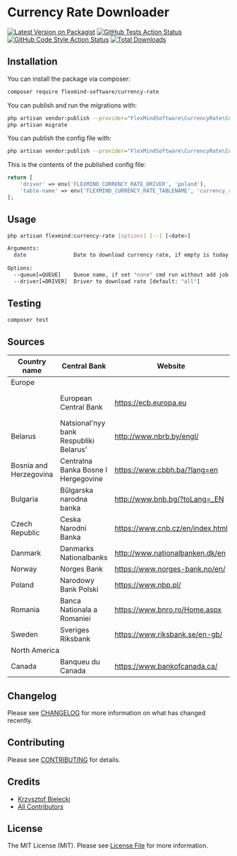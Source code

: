 # Currency Rate Downloader

[![Latest Version on Packagist](https://img.shields.io/packagist/v/flexmind-software/currency-rate.svg?style=flat-square)](https://packagist.org/packages/flexmind-software/currency-rate)
[![GitHub Tests Action Status](https://img.shields.io/github/workflow/status/flexmind-software/currency-rate/run-tests?label=tests)](https://github.com/flexmind-software/currency-rate/actions?query=workflow%3Arun-tests+branch%3Amain)
[![GitHub Code Style Action Status](https://img.shields.io/github/workflow/status/flexmind-software/currency-rate/Check%20&%20fix%20styling?label=code%20style)](https://github.com/flexmind-software/currency-rate/actions?query=workflow%3A"Check+%26+fix+styling"+branch%3Amain)
[![Total Downloads](https://img.shields.io/packagist/dt/flexmind-software/currency-rate.svg?style=flat-square)](https://packagist.org/packages/flexmind-software/currency-rate)

## Installation

You can install the package via composer:

```bash
composer require flexmind-software/currency-rate
```

You can publish and run the migrations with:

```bash
php artisan vendor:publish --provider="FlexMindSoftware\CurrencyRate\CurrencyRateProvider" --tag="currency-rate-migrations"
php artisan migrate
```

You can publish the config file with:
```bash
php artisan vendor:publish --provider="FlexMindSoftware\CurrencyRate\CurrencyRateProvider" --tag="currency-rate-config"
```

This is the contents of the published config file:

```php
return [
    'driver' => env('FLEXMIND_CURRENCY_RATE_DRIVER', 'poland'),
    'table-name' => env('FLEXMIND_CURRENCY_RATE_TABLENAME', 'currency_rates')
];
```

## Usage

```bash
php artisan flexmind:currency-rate [options] [--] [<date>]

Arguments:
  date               Date to download currency rate, if empty is today
  
Options:
  --queue[=QUEUE]    Queue name, if set "none" cmd run without add job to queue [default: "none"]
  --driver[=DRIVER]  Driver to download rate [default: "all"]
```
## Testing

```bash
composer test
```

## Sources
<table>
    <thead>
    <tr>
        <th>Country name</th>
        <th>Central Bank</th>
        <th>Website</th>
        <th>Driver name</th>
    </tr>
    </thead>
    <tbody>
                    <tr>
            <td colspan="4">Europe</td>
        </tr>
                            <tr>
            <td></td>
            <td>European Central Bank</td>
            <td><a href="https://ecb.europa.eu" target="_blank">https://ecb.europa.eu</a></td>
            <td>european-central-bank</td>
        </tr>
                            <tr>
            <td>Belarus</td>
            <td>Natsional'nyy bank Respubliki Belarus'</td>
            <td><a href="http://www.nbrb.by/engl/" target="_blank">http://www.nbrb.by/engl/</a></td>
            <td>belarus</td>
        </tr>
                            <tr>
            <td>Bosnia and Herzegovina</td>
            <td>Centralna Banka Bosne I Hergegovine</td>
            <td><a href="https://www.cbbh.ba/?lang=en" target="_blank">https://www.cbbh.ba/?lang=en</a></td>
            <td>bosnia-and-herzegovina</td>
        </tr>
                            <tr>
            <td>Bulgaria</td>
            <td>Bŭlgarska narodna banka</td>
            <td><a href="http://www.bnb.bg/?toLang=_EN" target="_blank">http://www.bnb.bg/?toLang=_EN</a></td>
            <td>bulgaria</td>
        </tr>
        <tr>
            <td>Czech Republic</td>
            <td>Ceska Narodni Banka</td>
            <td><a href="https://www.cnb.cz/en/index.html" target="_blank">https://www.cnb.cz/en/index.html</a></td>
            <td>czech-republic</td>
        </tr>
        <tr>
            <td>Danmark</td>
            <td>Danmarks Nationalbanks</td>
            <td><a href="http://www.nationalbanken.dk/en" target="_blank">http://www.nationalbanken.dk/en</a></td>
            <td>denmark</td>
        </tr>
                            <tr>
            <td>Norway</td>
            <td>Norges Bank</td>
            <td><a href="https://www.norges-bank.no/en/" target="_blank">https://www.norges-bank.no/en/</a></td>
            <td>norway</td>
        </tr>
                            <tr>
            <td>Poland</td>
            <td>Narodowy Bank Polski</td>
            <td><a href="https://www.nbp.pl/" target="_blank">https://www.nbp.pl/</a></td>
            <td>poland</td>
        </tr>
                            <tr>
            <td>Romania</td>
            <td>Banca Nationala a Romaniei</td>
            <td><a href="https://www.bnro.ro/Home.aspx" target="_blank">https://www.bnro.ro/Home.aspx</a></td>
            <td>romania</td>
        </tr>
                            <tr>
            <td>Sweden</td>
            <td>Sveriges Riksbank</td>
            <td><a href="https://www.riksbank.se/en-gb/" target="_blank">https://www.riksbank.se/en-gb/</a></td>
            <td>sweden</td>
        </tr>
                            <tr>
            <td colspan="4">North America</td>
        </tr>
                            <tr>
            <td>Canada</td>
            <td>Banqueu du Canada</td>
            <td><a href="https://www.bankofcanada.ca/" target="_blank">https://www.bankofcanada.ca/</a></td>
            <td>canada</td>
        </tr>
                </tbody>
</table>




## Changelog

Please see [CHANGELOG](CHANGELOG.md) for more information on what has changed recently.

## Contributing

Please see [CONTRIBUTING](.github/CONTRIBUTING.md) for details.

## Credits

- [Krzysztof Bielecki](https://github.com/qwerkon)
- [All Contributors](http://github.com/flexmind-software/currency-rate/contributors)

## License

The MIT License (MIT). Please see [License File](LICENSE.md) for more information.
